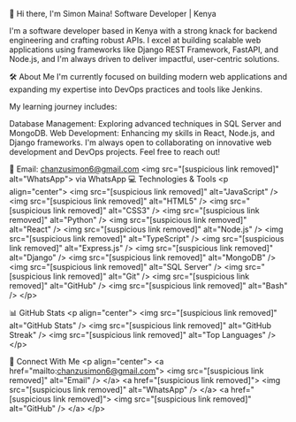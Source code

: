 👋 Hi there, I'm Simon Maina!
Software Developer | Kenya

I'm a software developer based in Kenya with a strong knack for backend engineering and crafting robust APIs. I excel at building scalable web applications using frameworks like Django REST Framework, FastAPI, and Node.js, and I'm always driven to deliver impactful, user-centric solutions.

🛠️ About Me
I'm currently focused on building modern web applications and expanding my expertise into DevOps practices and tools like Jenkins.

My learning journey includes:

Database Management: Exploring advanced techniques in SQL Server and MongoDB.
Web Development: Enhancing my skills in React, Node.js, and Django frameworks.
I'm always open to collaborating on innovative web development and DevOps projects. Feel free to reach out!

📧 Email: chanzusimon6@gmail.com
&lt;img src="[suspicious link removed]" alt="WhatsApp"> via WhatsApp
💻 Technologies & Tools
&lt;p align="center">
&lt;img src="[suspicious link removed]" alt="JavaScript" />
&lt;img src="[suspicious link removed]" alt="HTML5" />
&lt;img src="[suspicious link removed]" alt="CSS3" />
&lt;img src="[suspicious link removed]" alt="Python" />
&lt;img src="[suspicious link removed]" alt="React" />
&lt;img src="[suspicious link removed]" alt="Node.js" />
&lt;img src="[suspicious link removed]" alt="TypeScript" />
&lt;img src="[suspicious link removed]" alt="Express.js" />
&lt;img src="[suspicious link removed]" alt="Django" />
&lt;img src="[suspicious link removed]" alt="MongoDB" />
&lt;img src="[suspicious link removed]" alt="SQL Server" />
&lt;img src="[suspicious link removed]" alt="Git" />
&lt;img src="[suspicious link removed]" alt="GitHub" />
&lt;img src="[suspicious link removed]" alt="Bash" />
&lt;/p>

📊 GitHub Stats
&lt;p align="center">
&lt;img src="[suspicious link removed]" alt="GitHub Stats" />
&lt;img src="[suspicious link removed]" alt="GitHub Streak" />
&lt;img src="[suspicious link removed]" alt="Top Languages" />
&lt;/p>

🔗 Connect With Me
&lt;p align="center">
&lt;a href="mailto:chanzusimon6@gmail.com">
&lt;img src="[suspicious link removed]" alt="Email" />
&lt;/a>
&lt;a href="[suspicious link removed]">
&lt;img src="[suspicious link removed]" alt="WhatsApp" />
&lt;/a>
&lt;a href="[suspicious link removed]">
&lt;img src="[suspicious link removed]" alt="GitHub" />
&lt;/a>
&lt;/p>
